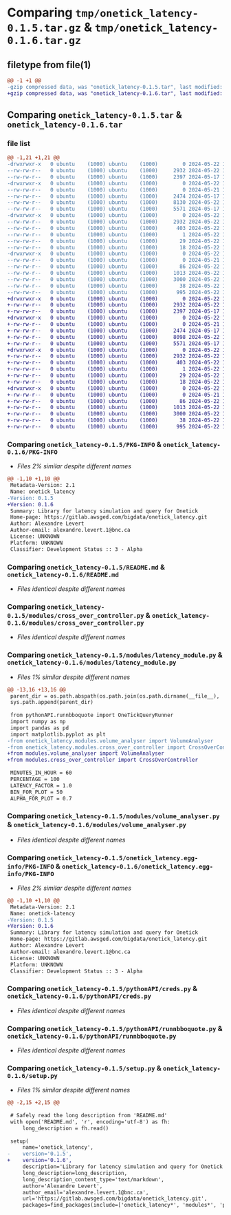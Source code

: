 # Comparing `tmp/onetick_latency-0.1.5.tar.gz` & `tmp/onetick_latency-0.1.6.tar.gz`

## filetype from file(1)

```diff
@@ -1 +1 @@
-gzip compressed data, was "onetick_latency-0.1.5.tar", last modified: Wed May 22 15:10:02 2024, max compression
+gzip compressed data, was "onetick_latency-0.1.6.tar", last modified: Wed May 22 15:13:15 2024, max compression
```

## Comparing `onetick_latency-0.1.5.tar` & `onetick_latency-0.1.6.tar`

### file list

```diff
@@ -1,21 +1,21 @@
-drwxrwxr-x   0 ubuntu    (1000) ubuntu    (1000)        0 2024-05-22 15:10:02.954241 onetick_latency-0.1.5/
--rw-rw-r--   0 ubuntu    (1000) ubuntu    (1000)     2932 2024-05-22 15:10:02.954241 onetick_latency-0.1.5/PKG-INFO
--rw-rw-r--   0 ubuntu    (1000) ubuntu    (1000)     2397 2024-05-17 15:17:01.000000 onetick_latency-0.1.5/README.md
-drwxrwxr-x   0 ubuntu    (1000) ubuntu    (1000)        0 2024-05-22 15:10:02.954241 onetick_latency-0.1.5/modules/
--rw-rw-r--   0 ubuntu    (1000) ubuntu    (1000)        0 2024-05-21 17:42:00.000000 onetick_latency-0.1.5/modules/__init__.py
--rw-rw-r--   0 ubuntu    (1000) ubuntu    (1000)     2474 2024-05-17 14:52:06.000000 onetick_latency-0.1.5/modules/cross_over_controller.py
--rw-rw-r--   0 ubuntu    (1000) ubuntu    (1000)     8130 2024-05-22 14:20:59.000000 onetick_latency-0.1.5/modules/latency_module.py
--rw-rw-r--   0 ubuntu    (1000) ubuntu    (1000)     5571 2024-05-17 14:52:06.000000 onetick_latency-0.1.5/modules/volume_analyser.py
-drwxrwxr-x   0 ubuntu    (1000) ubuntu    (1000)        0 2024-05-22 15:10:02.954241 onetick_latency-0.1.5/onetick_latency.egg-info/
--rw-rw-r--   0 ubuntu    (1000) ubuntu    (1000)     2932 2024-05-22 15:10:02.000000 onetick_latency-0.1.5/onetick_latency.egg-info/PKG-INFO
--rw-rw-r--   0 ubuntu    (1000) ubuntu    (1000)      403 2024-05-22 15:10:02.000000 onetick_latency-0.1.5/onetick_latency.egg-info/SOURCES.txt
--rw-rw-r--   0 ubuntu    (1000) ubuntu    (1000)        1 2024-05-22 15:10:02.000000 onetick_latency-0.1.5/onetick_latency.egg-info/dependency_links.txt
--rw-rw-r--   0 ubuntu    (1000) ubuntu    (1000)       29 2024-05-22 15:10:02.000000 onetick_latency-0.1.5/onetick_latency.egg-info/requires.txt
--rw-rw-r--   0 ubuntu    (1000) ubuntu    (1000)       18 2024-05-22 15:10:02.000000 onetick_latency-0.1.5/onetick_latency.egg-info/top_level.txt
-drwxrwxr-x   0 ubuntu    (1000) ubuntu    (1000)        0 2024-05-22 15:10:02.954241 onetick_latency-0.1.5/pythonAPI/
--rw-rw-r--   0 ubuntu    (1000) ubuntu    (1000)        0 2024-05-21 17:42:00.000000 onetick_latency-0.1.5/pythonAPI/__init__.py
--rw-rw-r--   0 ubuntu    (1000) ubuntu    (1000)       86 2024-05-22 13:17:27.000000 onetick_latency-0.1.5/pythonAPI/auth.py
--rw-rw-r--   0 ubuntu    (1000) ubuntu    (1000)     1013 2024-05-22 15:07:25.000000 onetick_latency-0.1.5/pythonAPI/creds.py
--rw-rw-r--   0 ubuntu    (1000) ubuntu    (1000)     3000 2024-05-22 13:47:36.000000 onetick_latency-0.1.5/pythonAPI/runnbboquote.py
--rw-rw-r--   0 ubuntu    (1000) ubuntu    (1000)       38 2024-05-22 15:10:02.954241 onetick_latency-0.1.5/setup.cfg
--rw-rw-r--   0 ubuntu    (1000) ubuntu    (1000)      995 2024-05-22 15:09:22.000000 onetick_latency-0.1.5/setup.py
+drwxrwxr-x   0 ubuntu    (1000) ubuntu    (1000)        0 2024-05-22 15:13:15.520500 onetick_latency-0.1.6/
+-rw-rw-r--   0 ubuntu    (1000) ubuntu    (1000)     2932 2024-05-22 15:13:15.520500 onetick_latency-0.1.6/PKG-INFO
+-rw-rw-r--   0 ubuntu    (1000) ubuntu    (1000)     2397 2024-05-17 15:17:01.000000 onetick_latency-0.1.6/README.md
+drwxrwxr-x   0 ubuntu    (1000) ubuntu    (1000)        0 2024-05-22 15:13:15.520500 onetick_latency-0.1.6/modules/
+-rw-rw-r--   0 ubuntu    (1000) ubuntu    (1000)        0 2024-05-21 17:42:00.000000 onetick_latency-0.1.6/modules/__init__.py
+-rw-rw-r--   0 ubuntu    (1000) ubuntu    (1000)     2474 2024-05-17 14:52:06.000000 onetick_latency-0.1.6/modules/cross_over_controller.py
+-rw-rw-r--   0 ubuntu    (1000) ubuntu    (1000)     8098 2024-05-22 15:12:17.000000 onetick_latency-0.1.6/modules/latency_module.py
+-rw-rw-r--   0 ubuntu    (1000) ubuntu    (1000)     5571 2024-05-17 14:52:06.000000 onetick_latency-0.1.6/modules/volume_analyser.py
+drwxrwxr-x   0 ubuntu    (1000) ubuntu    (1000)        0 2024-05-22 15:13:15.520500 onetick_latency-0.1.6/onetick_latency.egg-info/
+-rw-rw-r--   0 ubuntu    (1000) ubuntu    (1000)     2932 2024-05-22 15:13:15.000000 onetick_latency-0.1.6/onetick_latency.egg-info/PKG-INFO
+-rw-rw-r--   0 ubuntu    (1000) ubuntu    (1000)      403 2024-05-22 15:13:15.000000 onetick_latency-0.1.6/onetick_latency.egg-info/SOURCES.txt
+-rw-rw-r--   0 ubuntu    (1000) ubuntu    (1000)        1 2024-05-22 15:13:15.000000 onetick_latency-0.1.6/onetick_latency.egg-info/dependency_links.txt
+-rw-rw-r--   0 ubuntu    (1000) ubuntu    (1000)       29 2024-05-22 15:13:15.000000 onetick_latency-0.1.6/onetick_latency.egg-info/requires.txt
+-rw-rw-r--   0 ubuntu    (1000) ubuntu    (1000)       18 2024-05-22 15:13:15.000000 onetick_latency-0.1.6/onetick_latency.egg-info/top_level.txt
+drwxrwxr-x   0 ubuntu    (1000) ubuntu    (1000)        0 2024-05-22 15:13:15.520500 onetick_latency-0.1.6/pythonAPI/
+-rw-rw-r--   0 ubuntu    (1000) ubuntu    (1000)        0 2024-05-21 17:42:00.000000 onetick_latency-0.1.6/pythonAPI/__init__.py
+-rw-rw-r--   0 ubuntu    (1000) ubuntu    (1000)       86 2024-05-22 13:17:27.000000 onetick_latency-0.1.6/pythonAPI/auth.py
+-rw-rw-r--   0 ubuntu    (1000) ubuntu    (1000)     1013 2024-05-22 15:07:25.000000 onetick_latency-0.1.6/pythonAPI/creds.py
+-rw-rw-r--   0 ubuntu    (1000) ubuntu    (1000)     3000 2024-05-22 13:47:36.000000 onetick_latency-0.1.6/pythonAPI/runnbboquote.py
+-rw-rw-r--   0 ubuntu    (1000) ubuntu    (1000)       38 2024-05-22 15:13:15.520500 onetick_latency-0.1.6/setup.cfg
+-rw-rw-r--   0 ubuntu    (1000) ubuntu    (1000)      995 2024-05-22 15:13:12.000000 onetick_latency-0.1.6/setup.py
```

### Comparing `onetick_latency-0.1.5/PKG-INFO` & `onetick_latency-0.1.6/PKG-INFO`

 * *Files 2% similar despite different names*

```diff
@@ -1,10 +1,10 @@
 Metadata-Version: 2.1
 Name: onetick_latency
-Version: 0.1.5
+Version: 0.1.6
 Summary: Library for latency simulation and query for Onetick
 Home-page: https://gitlab.awsged.com/bigdata/onetick_latency.git
 Author: Alexandre Levert
 Author-email: alexandre.levert.1@bnc.ca
 License: UNKNOWN
 Platform: UNKNOWN
 Classifier: Development Status :: 3 - Alpha
```

### Comparing `onetick_latency-0.1.5/README.md` & `onetick_latency-0.1.6/README.md`

 * *Files identical despite different names*

### Comparing `onetick_latency-0.1.5/modules/cross_over_controller.py` & `onetick_latency-0.1.6/modules/cross_over_controller.py`

 * *Files identical despite different names*

### Comparing `onetick_latency-0.1.5/modules/latency_module.py` & `onetick_latency-0.1.6/modules/latency_module.py`

 * *Files 1% similar despite different names*

```diff
@@ -13,16 +13,16 @@
 parent_dir = os.path.abspath(os.path.join(os.path.dirname(__file__), '..'))
 sys.path.append(parent_dir)
 
 from pythonAPI.runnbboquote import OneTickQueryRunner
 import numpy as np
 import pandas as pd
 import matplotlib.pyplot as plt
-from onetick_latency.modules.volume_analyser import VolumeAnalyser
-from onetick_latency.modules.cross_over_controller import CrossOverController
+from modules.volume_analyser import VolumeAnalyser
+from modules.cross_over_controller import CrossOverController
 
 MINUTES_IN_HOUR = 60
 PERCENTAGE = 100
 LATENCY_FACTOR = 1.0
 BIN_FOR_PLOT = 50
 ALPHA_FOR_PLOT = 0.7
```

### Comparing `onetick_latency-0.1.5/modules/volume_analyser.py` & `onetick_latency-0.1.6/modules/volume_analyser.py`

 * *Files identical despite different names*

### Comparing `onetick_latency-0.1.5/onetick_latency.egg-info/PKG-INFO` & `onetick_latency-0.1.6/onetick_latency.egg-info/PKG-INFO`

 * *Files 2% similar despite different names*

```diff
@@ -1,10 +1,10 @@
 Metadata-Version: 2.1
 Name: onetick-latency
-Version: 0.1.5
+Version: 0.1.6
 Summary: Library for latency simulation and query for Onetick
 Home-page: https://gitlab.awsged.com/bigdata/onetick_latency.git
 Author: Alexandre Levert
 Author-email: alexandre.levert.1@bnc.ca
 License: UNKNOWN
 Platform: UNKNOWN
 Classifier: Development Status :: 3 - Alpha
```

### Comparing `onetick_latency-0.1.5/pythonAPI/creds.py` & `onetick_latency-0.1.6/pythonAPI/creds.py`

 * *Files identical despite different names*

### Comparing `onetick_latency-0.1.5/pythonAPI/runnbboquote.py` & `onetick_latency-0.1.6/pythonAPI/runnbboquote.py`

 * *Files identical despite different names*

### Comparing `onetick_latency-0.1.5/setup.py` & `onetick_latency-0.1.6/setup.py`

 * *Files 1% similar despite different names*

```diff
@@ -2,15 +2,15 @@
 
 # Safely read the long description from 'README.md'
 with open('README.md', 'r', encoding='utf-8') as fh:
     long_description = fh.read()
 
 setup(
     name='onetick_latency',
-    version='0.1.5',
+    version='0.1.6',
     description='Library for latency simulation and query for Onetick',
     long_description=long_description,
     long_description_content_type='text/markdown',
     author='Alexandre Levert',
     author_email='alexandre.levert.1@bnc.ca',
     url='https://gitlab.awsged.com/bigdata/onetick_latency.git',
     packages=find_packages(include=['onetick_latency*', 'modules*', 'pythonAPI*']),
```

